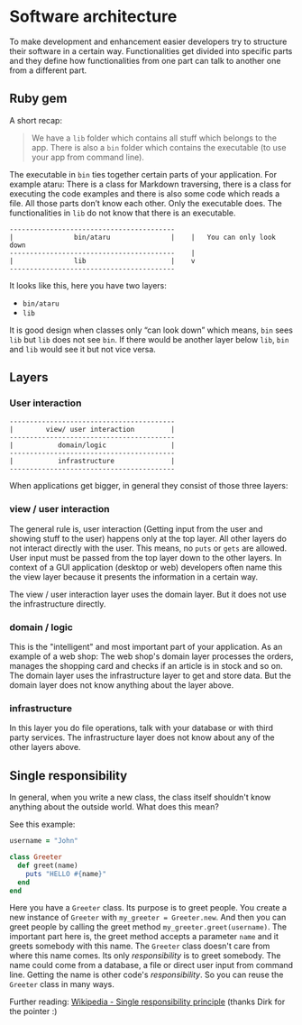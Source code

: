# Software architecture

To make development and enhancement easier developers try to structure their software in a certain way. 
Functionalities get divided into specific parts and they define how functionalities from one part can talk to another
one from a different part.

## Ruby gem
A short recap:
> We have a `lib` folder which contains all stuff which belongs to the app. There is also a `bin` folder which contains the executable (to use your app from command line). 

The executable in `bin` ties together certain parts of your application. For example ataru:
There is a class for Markdown traversing, there is a class for executing the code examples and there is also some code which reads a file. 
All those parts don’t know each other. Only the executable does. The functionalities in `lib` do not know that there is an executable.

```
-----------------------------------------
|               bin/ataru               |    |   You can only look down
-----------------------------------------    |
|               lib                     |    v
-----------------------------------------
```

It looks like this, here you have two layers:
- `bin/ataru`
- `lib`

It is good design when classes only “can look down” which means, `bin` sees `lib` but `lib` does not see `bin`. 
If there would be another layer below `lib`, `bin` and `lib` would see it but not vice versa.


## Layers

### User interaction

```
-----------------------------------------
|        view/ user interaction         |
-----------------------------------------
|           domain/logic                |
-----------------------------------------
|           infrastructure              |
-----------------------------------------

```

When applications get bigger, in general they consist of those three layers:

### view / user interaction
The general rule is, user interaction (Getting input from the user and showing stuff to the user) happens only at the top layer. All other layers do not interact directly with the user. This means, no `puts` or `gets` are allowed. User input must be passed from the top layer down to the other layers.
In context of a GUI application (desktop or web) developers often name this the view layer because it presents the information in a certain way.

The view / user interaction layer uses the domain layer. But it does not use the infrastructure directly.

### domain / logic

This is the "intelligent" and most important part of your application. As an example of a web shop: 
The web shop's domain layer processes the orders, manages the shopping card and checks if an article is in stock and so on. 
The domain layer uses the infrastructure layer to get and store data. But the domain layer does not know anything about the layer above.

### infrastructure

In this layer you do file operations, talk with your database or with third party services. The infrastructure layer does not know about any of the other layers above.

## Single responsibility

In general, when you write a new class, the class itself shouldn't know anything about the outside world. What does this mean?

See this example:

```ruby
username = "John"

class Greeter
  def greet(name)
    puts "HELLO #{name}"
  end
end
```
Here you have a `Greeter` class. Its purpose is to greet people. You create a new instance of `Greeter` with `my_greeter = Greeter.new`. And then you can greet people by calling the greet method `my_greeter.greet(username)`. 
The important part here is, the greet method accepts a parameter `name` and it greets somebody with this name. The `Greeter` class doesn't care from where this name comes. Its only *responsibility* is to greet somebody. The name could come from a database, a file or direct user input from command line. Getting the name is other code's *responsibility*. So you can reuse the `Greeter` class in many ways.

Further reading: [Wikipedia - Single responsibility principle](http://en.wikipedia.org/wiki/Single_responsibility_principle) (thanks Dirk for the pointer :)
